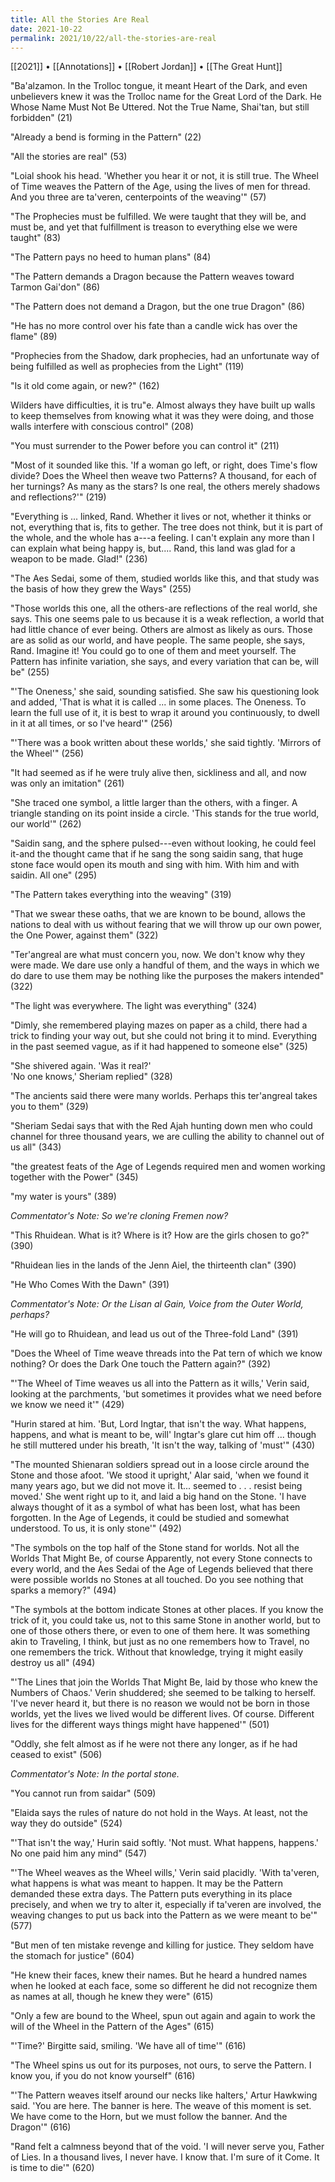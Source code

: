 ```yaml
---
title: All the Stories Are Real
date: 2021-10-22
permalink: 2021/10/22/all-the-stories-are-real
---
```


[[2021]] • [[Annotations]] • [[Robert Jordan]] • [[The Great Hunt]]

"Ba'alzamon. In the Trolloc tongue, it meant Heart of the Dark, and even unbelievers knew it was the Trolloc name for the Great Lord of the Dark. He Whose Name Must Not Be Uttered. Not the True Name, Shai'tan, but still forbidden" (21)

"Already a bend is forming in the Pattern" (22)

"All the stories are real" (53)

"Loial shook his head. 'Whether you hear it or not, it is still true. The Wheel of Time weaves the Pattern of the Age, using the lives of men for thread. And you three are ta'veren, centerpoints of the weaving'" (57)

"The Prophecies must be fulfilled. We were taught that they will be, and must be, and yet that fulfillment is treason to everything else we were taught" (83)

"The Pattern pays no heed to human plans" (84)

"The Pattern demands a Dragon because the Pattern weaves toward Tarmon Gai'don" (86)

"The Pattern does not demand a Dragon, but the one true Dragon" (86)

"He has no more control over his fate than a candle wick has over the flame" (89)

"Prophecies from the Shadow, dark prophecies, had an unfortunate way of being fulfilled as well as prophecies from the Light" (119)

"Is it old come again, or new?" (162)

Wilders have difficulties, it is tru"e. Almost always they have built up walls to keep themselves from knowing what it was they were doing, and those walls interfere with conscious control" (208)

"You must surrender to the Power before you can control it" (211)

"Most of it sounded like this. 'If a woman go left, or right, does Time's flow divide? Does the Wheel then weave two Patterns? A thousand, for each of her turnings? As many as the stars? Is one real, the others merely shadows and reflections?'" (219)

"Everything is ... linked, Rand. Whether it lives or not, whether it thinks or not, everything that is, fits to gether. The tree does not think, but it is part of the whole, and the whole has a---a feeling. I can't explain any more than I can explain what being happy is, but.... Rand, this land was glad for a weapon to be made. Glad!" (236)

"The Aes Sedai, some of them, studied worlds like this, and that study was the basis of how they grew the Ways" (255)

"Those worlds this one, all the others-are reflections of the real world, she says. This one seems pale to us because it is a weak reflection, a world that had little chance of ever being. Others are almost as likely as ours. Those are as solid as our world, and have people. The same people, she says, Rand. Imagine it! You could go to one of them and meet yourself. The Pattern has infinite variation, she says, and every variation that can be, will be" (255)

"'The Oneness,' she said, sounding satisfied. She saw his questioning look and added, 'That is what it is called ... in some places. The Oneness. To learn the full use of it, it is best to wrap it around you continuously, to dwell in it at all times, or so I've heard'" (256)

"'There was a book written about these worlds,' she said tightly. 'Mirrors of the Wheel'" (256)

"It had seemed as if he were truly alive then, sickliness and all, and now was only an imitation" (261)

"She traced one symbol, a little larger than the others, with a finger. A triangle standing on its point inside a circle. 'This stands for the true world, our world'" (262)

"Saidin sang, and the sphere pulsed---even without looking, he could feel it-and the thought came that if he sang the song saidin sang, that huge stone face would open its mouth and sing with him. With him and with saidin. All one" (295)

"The Pattern takes everything into the weaving" (319)

"That we swear these oaths, that we are known to be bound, allows the nations to deal with us without fearing that we will throw up our own power, the One Power, against them" (322)

"Ter'angreal are what must concern you, now. We don't know why they were made. We dare use only a handful of them, and the ways in which we do dare to use them may be nothing like the purposes the makers intended" (322)

"The light was everywhere. The light was everything" (324)

"Dimly, she remembered playing mazes on paper as a child, there had a trick to finding your way out, but she could not bring it to mind. Everything in the past seemed vague, as if it had happened to someone else" (325)

"She shivered again. 'Was it real?'
<br>'No one knows,' Sheriam replied" (328)

"The ancients said there were many worlds. Perhaps this ter'angreal takes you to them" (329)

"Sheriam Sedai says that with the Red Ajah hunting down men who could channel for three thousand years, we are culling the ability to channel out of us all" (343)

"the greatest feats of the Age of Legends required men and women working together with the Power" (345)

"my water is yours" (389)

*Commentator's Note: So we're cloning Fremen now?*

"This Rhuidean. What is it? Where is it? How are the girls chosen to go?" (390)

"Rhuidean lies in the lands of the Jenn Aiel, the thirteenth clan" (390)

"He Who Comes With the Dawn" (391)

*Commentator's Note: Or the Lisan al Gain, Voice from the Outer World, perhaps?*

"He will go to Rhuidean, and lead us out of the Three-fold Land" (391)

"Does the Wheel of Time weave threads into the Pat tern of which we know nothing? Or does the Dark One touch the Pattern again?" (392)

"'The Wheel of Time weaves us all into the Pattern as it wills,' Verin said, looking at the parchments, 'but sometimes it provides what we need before we know we need it'" (429)

"Hurin stared at him. 'But, Lord Ingtar, that isn't the way. What happens, happens, and what is meant to be, will' Ingtar's glare cut him off ... though he still muttered under his breath, 'It isn't the way, talking of 'must'" (430)

"The mounted Shienaran soldiers spread out in a loose circle around the Stone and those afoot. 'We stood it upright,' Alar said, 'when we found it many years ago, but we did not move it. It... seemed to . . . resist being moved.' She went right up to it, and laid a big hand on the Stone. 'I have always thought of it as a symbol of what has been lost, what has been forgotten. In the Age of Legends, it could be studied and somewhat understood. To us, it is only stone'" (492)

"The symbols on the top half of the Stone stand for worlds. Not all the Worlds That Might Be, of course Apparently, not every Stone connects to every world, and the Aes Sedai of the Age of Legends believed that there were possible worlds no Stones at all touched. Do you see nothing that sparks a memory?" (494)

"The symbols at the bottom indicate Stones at other places. If you know the trick of it, you could take us, not to this same Stone in another world, but to one of those others there, or even to one of them here. It was something akin to Traveling, I think, but just as no one remembers how to Travel, no one remembers the trick. Without that knowledge, trying it might easily destroy us all" (494)

"'The Lines that join the Worlds That Might Be, laid by those who knew the Numbers of Chaos.' Verin shuddered; she seemed to be talking to herself. 'I've never heard it, but there is no reason we would not be born in those worlds, yet the lives we lived would be different lives. Of course. Different lives for the different ways things might have happened'" (501)

"Oddly, she felt almost as if he were not there any longer, as if he had ceased to exist" (506)

*Commentator's Note: In the portal stone.*

"You cannot run from saidar" (509)

"Elaida says the rules of nature do not hold in the Ways. At least, not the way they do outside" (524)

"'That isn't the way,' Hurin said softly. 'Not must. What happens, happens.' No one paid him any mind" (547)

"'The Wheel weaves as the Wheel wills,' Verin said placidly. 'With ta'veren, what happens is what was meant to happen. It may be the Pattern demanded these extra days. The Pattern puts everything in its place precisely, and when we try to alter it, especially if ta'veren are involved, the weaving changes to put us back into the Pattern as we were meant to be'" (577)

"But men of ten mistake revenge and killing for justice. They seldom have the stomach for justice" (604)

"He knew their faces, knew their names. But he heard a hundred names when he looked at each face, some so different he did not recognize them as names at all, though he knew they were" (615)

"Only a few are bound to the Wheel, spun out again and again to work the will of the Wheel in the Pattern of the Ages" (615)

"'Time?' Birgitte said, smiling. 'We have all of time'" (616)

"The Wheel spins us out for its purposes, not ours, to serve the Pattern. I know you, if you do not know yourself" (616)

"'The Pattern weaves itself around our necks like halters,' Artur Hawkwing said. 'You are here. The banner is here. The weave of this moment is set. We have come to the Horn, but we must follow the banner. And the Dragon'" (616)

"Rand felt a calmness beyond that of the void. 'I will never serve you, Father of Lies. In a thousand lives, I never have. I know that. I'm sure of it Come. It is time to die'" (620)
